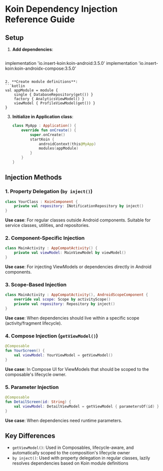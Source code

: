 # Koin Dependency Injection Reference Guide

## Setup

1. **Add dependencies**:
   ```kotlin
  implementation 'io.insert-koin:koin-android:3.5.0'
  implementation 'io.insert-koin:koin-androidx-compose:3.5.0'
   ```

2. **Create module definitions**:
   ```kotlin
   val appModule = module {
       single { DatabaseRepository(get()) }
       factory { AnalyticsViewModel() }
       viewModel { ProfileViewModel(get()) }
   }
   ```

3. **Initialize in Application class**:
   ```kotlin
   class MyApp : Application() {
       override fun onCreate() {
           super.onCreate()
           startKoin {
               androidContext(this@MyApp)
               modules(appModule)
           }
       }
   }
   ```

## Injection Methods

### 1. Property Delegation (`by inject()`)
```kotlin
class YourClass : KoinComponent {
    private val repository: INotificationRepository by inject()
}
```
**Use case**: For regular classes outside Android components. Suitable for service classes, utilities, and repositories.

### 2. Component-Specific Injection
```kotlin
class MainActivity : AppCompatActivity() {
    private val viewModel: MainViewModel by viewModel()
}
```
**Use case**: For injecting ViewModels or dependencies directly in Android components.

### 3. Scope-Based Injection
```kotlin
class MainActivity : AppCompatActivity(), AndroidScopeComponent {
    override val scope: Scope by activityScope()
    private val repository: Repository by inject()
}
```
**Use case**: When dependencies should live within a specific scope (activity/fragment lifecycle).

### 4. Compose Injection (`getViewModel()`)
```kotlin
@Composable
fun YourScreen() {
    val viewModel: YourViewModel = getViewModel()
}
```
**Use case**: In Compose UI for ViewModels that should be scoped to the composable's lifecycle owner.

### 5. Parameter Injection
```kotlin
@Composable
fun DetailScreen(id: String) {
    val viewModel: DetailViewModel = getViewModel { parametersOf(id) }
}
```
**Use case**: When dependencies need runtime parameters.

## Key Differences

- `getViewModel()`: Used in Composables, lifecycle-aware, and automatically scoped to the composition's lifecycle owner
- `by inject()`: Used with property delegation in regular classes, lazily resolves dependencies based on Koin module definitions